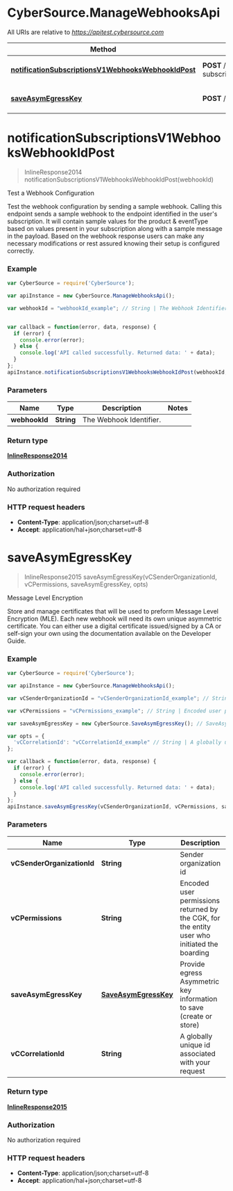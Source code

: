 # CyberSource.ManageWebhooksApi

All URIs are relative to *https://apitest.cybersource.com*

Method | HTTP request | Description
------------- | ------------- | -------------
[**notificationSubscriptionsV1WebhooksWebhookIdPost**](ManageWebhooksApi.md#notificationSubscriptionsV1WebhooksWebhookIdPost) | **POST** /notification-subscriptions/v1/webhooks/{webhookId} | Test a Webhook Configuration
[**saveAsymEgressKey**](ManageWebhooksApi.md#saveAsymEgressKey) | **POST** /kms/egress/v2/keys-asym | Message Level Encryption


<a name="notificationSubscriptionsV1WebhooksWebhookIdPost"></a>
# **notificationSubscriptionsV1WebhooksWebhookIdPost**
> InlineResponse2014 notificationSubscriptionsV1WebhooksWebhookIdPost(webhookId)

Test a Webhook Configuration

Test the webhook configuration by sending a sample webhook. Calling this endpoint sends a sample webhook to the endpoint identified in the user's subscription.   It will contain sample values for the product & eventType based on values present in your subscription along with a sample message in the payload.   Based on the webhook response users can make any necessary modifications or rest assured knowing their setup is configured correctly. 

### Example
```javascript
var CyberSource = require('CyberSource');

var apiInstance = new CyberSource.ManageWebhooksApi();

var webhookId = "webhookId_example"; // String | The Webhook Identifier.


var callback = function(error, data, response) {
  if (error) {
    console.error(error);
  } else {
    console.log('API called successfully. Returned data: ' + data);
  }
};
apiInstance.notificationSubscriptionsV1WebhooksWebhookIdPost(webhookId, callback);
```

### Parameters

Name | Type | Description  | Notes
------------- | ------------- | ------------- | -------------
 **webhookId** | **String**| The Webhook Identifier. | 

### Return type

[**InlineResponse2014**](InlineResponse2014.md)

### Authorization

No authorization required

### HTTP request headers

 - **Content-Type**: application/json;charset=utf-8
 - **Accept**: application/hal+json;charset=utf-8

<a name="saveAsymEgressKey"></a>
# **saveAsymEgressKey**
> InlineResponse2015 saveAsymEgressKey(vCSenderOrganizationId, vCPermissions, saveAsymEgressKey, opts)

Message Level Encryption

Store and manage certificates that will be used to preform Message Level Encryption (MLE). Each new webhook will need its own unique asymmetric certificate. You can either use a digital certificate issued/signed by a CA or self-sign your own using the documentation available on the Developer Guide. 

### Example
```javascript
var CyberSource = require('CyberSource');

var apiInstance = new CyberSource.ManageWebhooksApi();

var vCSenderOrganizationId = "vCSenderOrganizationId_example"; // String | Sender organization id

var vCPermissions = "vCPermissions_example"; // String | Encoded user permissions returned by the CGK, for the entity user who initiated the boarding

var saveAsymEgressKey = new CyberSource.SaveAsymEgressKey(); // SaveAsymEgressKey | Provide egress Asymmetric key information to save (create or store)

var opts = { 
  'vCCorrelationId': "vCCorrelationId_example" // String | A globally unique id associated with your request
};

var callback = function(error, data, response) {
  if (error) {
    console.error(error);
  } else {
    console.log('API called successfully. Returned data: ' + data);
  }
};
apiInstance.saveAsymEgressKey(vCSenderOrganizationId, vCPermissions, saveAsymEgressKey, opts, callback);
```

### Parameters

Name | Type | Description  | Notes
------------- | ------------- | ------------- | -------------
 **vCSenderOrganizationId** | **String**| Sender organization id | 
 **vCPermissions** | **String**| Encoded user permissions returned by the CGK, for the entity user who initiated the boarding | 
 **saveAsymEgressKey** | [**SaveAsymEgressKey**](SaveAsymEgressKey.md)| Provide egress Asymmetric key information to save (create or store) | 
 **vCCorrelationId** | **String**| A globally unique id associated with your request | [optional] 

### Return type

[**InlineResponse2015**](InlineResponse2015.md)

### Authorization

No authorization required

### HTTP request headers

 - **Content-Type**: application/json;charset=utf-8
 - **Accept**: application/hal+json;charset=utf-8

